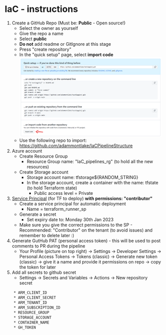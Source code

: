 IaC - instructions
============
1. Create a GitHub Repo (Must be: **Public** - Open source!)
   * Select the owner as yourself
   * Give the repo a name
   * Select **public**
   * **Do not** add readme or GitIgnore at this stage
   * Press "create repository"
   * In the "quick setup" page, select **import code** ![import screenshot](https://github.com/adammontlake/IaC-TF-pipe-demo/blob/add_resources/resources/import_code.png)
   * Use the following repo to import: https://github.com/adammontlake/IaCPipelineStructure
2. Azure account
   * Create Resource Group 
     * Resource Group name: "IaC_pipelines_rg" (to hold all the new resources)
   * Create Storage account
     * Storage account name: tfstorage${RANDOM_STRING}
     * In the storage account, create a container with the name: tfstate (to hold Terraform state)
       * Public access level = Private
3. [Service Principal](https://learn.microsoft.com/en-us/azure/purview/create-service-principal-azure) (for TF to deploy)  **with permissions: "contributor"**
    * Create a service principal for automatic deployment
      *  Name = terraform_runner_sp
    * Generate a secret 
      * Set expiry date to: Monday 30th Jan 2023
    * Make sure you give the correct permissions to the SP - Recommended: "Contributor" on the tenant (to avoid issues) and remember to delete later :) 
4. Generate GutHub PAT (personal access token) - this will be used to post comments to PR during the pipeline
    * Your Profile (picture on top right)  -> Settings -> Developer Settings -> Personal Access Tokens -> Tokens (classic) -> Generate new token (classic) -> give it a name and provide it permissions on repo -> copy the token for later
5. Add all secrets to github secret
    * Settings  ->  Secrets and Variables  ->  Actions  ->  New repository secret
~~~
    * ARM_CLIENT_ID 
    * ARM_CLIENT_SECRET 
    * ARM_TENANT_ID 
    * ARM_SUBSCRIPTION_ID 
    * RESOURCE_GROUP
    * STORAGE_ACCOUNT
    * CONTAINER_NAME
    * GH_TOKEN
~~~
